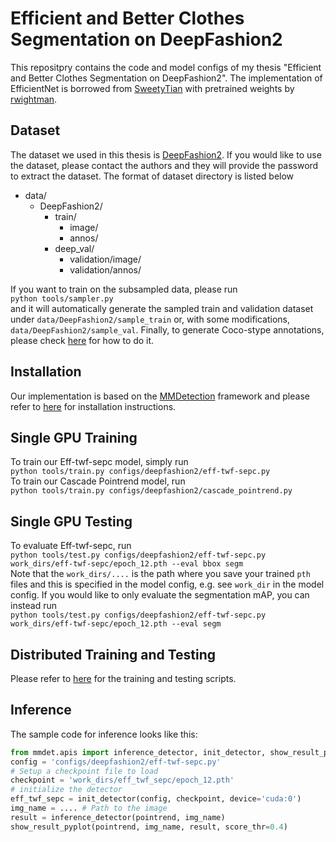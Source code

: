 # Efficient and Better Clothes Segmentation on DeepFashion2
This repositpry contains the code and model configs of my thesis "Efficient and Better Clothes Segmentation on DeepFashion2". The implementation of EfficientNet is borrowed from [SweetyTian](https://github.com/SweetyTian/efficientdet) with pretrained weights by [rwightman](https://github.com/rwightman/gen-efficientnet-pytorch).
## Dataset
The dataset we used in this thesis is [DeepFashion2](https://github.com/switchablenorms/DeepFashion2). If you would like to use the dataset, please contact the authors and they will provide the password to extract the dataset. The format of dataset directory is listed below
* data/
    * DeepFashion2/
        * train/
            * image/
            * annos/
        * deep_val/
            * validation/image/
            * validation/annos/ 

If you want to train on the subsampled data, please run \
`python tools/sampler.py` \
and it will automatically generate the sampled train and validation dataset under `data/DeepFashion2/sample_train` or, with some modifications,  `data/DeepFashion2/sample_val`. Finally, to generate Coco-stype annotations, please check [here](https://github.com/switchablenorms/DeepFashion2/blob/master/evaluation/deepfashion2_to_coco.py) for how to do it.
## Installation
Our implementation is based on the [MMDetection](https://github.com/open-mmlab/mmdetection) framework and please refer to [here](https://github.com/ruihan0495/mmdetection/blob/master/docs/get_started.md) for installation instructions.
## Single GPU Training
To train our Eff-twf-sepc model, simply run \
 `python tools/train.py configs/deepfashion2/eff-twf-sepc.py` \
To train our Cascade Pointrend model, run \
 `python tools/train.py configs/deepfashion2/cascade_pointrend.py` 
## Single GPU Testing
To evaluate Eff-twf-sepc, run \
`python tools/test.py configs/deepfashion2/eff-twf-sepc.py work_dirs/eff-twf-sepc/epoch_12.pth --eval bbox segm` \
Note that the `work_dirs/....` is the path where you save your trained `pth` files and this is specified in the model config, e.g. see `work_dir` in the model config. If you would like to only evaluate the segmentation mAP, you can instead run \
`python tools/test.py configs/deepfashion2/eff-twf-sepc.py work_dirs/eff-twf-sepc/epoch_12.pth --eval segm` 
## Distributed Training and Testing
Please refer to [here](https://github.com/ruihan0495/mmdetection/tree/master/tools) for the training and testing scripts.
## Inference
The sample code for inference looks like this:
```Python
from mmdet.apis import inference_detector, init_detector, show_result_pyplot
config = 'configs/deepfashion2/eff-twf-sepc.py'
# Setup a checkpoint file to load
checkpoint = 'work_dirs/eff_twf_sepc/epoch_12.pth'
# initialize the detector
eff_twf_sepc = init_detector(config, checkpoint, device='cuda:0')
img_name = .... # Path to the image
result = inference_detector(pointrend, img_name)
show_result_pyplot(pointrend, img_name, result, score_thr=0.4)
```

